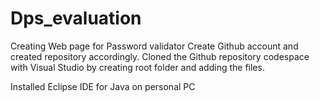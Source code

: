 # Dps_evaluation
Creating Web page for Password validator
Create Github account and created repository accordingly.
Cloned the Github repository codespace with Visual Studio by creating root folder and adding the files.

Installed Eclipse IDE for Java on personal PC
